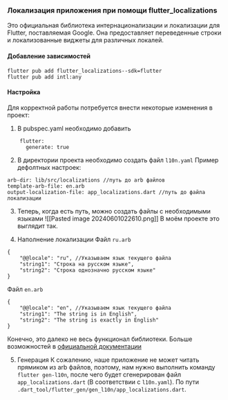 ### Локализация приложения при помощи flutter_localizations

Это официальная библиотека интернационализации и локализации для Flutter, поставляемая Google. Она предоставляет переведенные строки и локализованные виджеты для различных локалей.

#### Добавление зависимостей 
```
flutter pub add flutter_localizations--sdk=flutter 
flutter pub add intl:any
```

#### Настройка
Для корректной работы потребуется внести некоторые изменения в проект:

1. В  pubspec.yaml необходимо добавить 
```
	flutter:
	  generate: true
```

2. В директории проекта необходимо создать файл `l10n.yaml`
Пример дефолтных настроек:
```
arb-dir: lib/src/localizations //путь до arb файлов
template-arb-file: en.arb
output-localization-file: app_localizations.dart //путь до файла локализации
```

3. Теперь, когда есть путь, можно создать файлы с необходимыми языками
![[Pasted image 20240601022610.png]]
В моём проекте это выглядит так.

4. Наполнение локализации
Файл `ru.arb`
```
{
    "@@locale": "ru", //Указываем язык текущего файла
    "string1": "Строка на русском языке",
    "string2": "Строка однозначно русском языке"
}
```

Файл `en.arb`
```
{
    "@@locale": "en", //Указываем язык текущего файла
    "string1": "The string is in English",
    "string2": "The string is exactly in English"
}
```

Конечно, это далеко не весь функционал библиотеки.
Больше возможностей в [официальной документации](https://docs.flutter.dev/ui/accessibility-and-internationalization/internationalization)

5. Генерация
К сожалению, наше приложение не может читать прямиком из arb файлов, поэтому, нам нужно выполнить команду `flutter gen-l10n`, после чего будет сгенерирован файл `app_localizations.dart` (В соответствии с `l10n.yaml`). По пути `.dart_tool/flutter_gen/gen_l10n/app_localizations.dart`.

